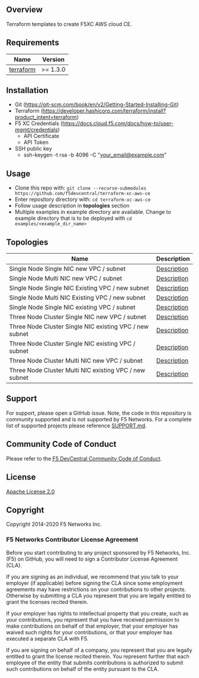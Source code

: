 ## Overview

Terraform templates to create F5XC AWS cloud CE.

## Requirements

| Name                                                                                     | Version   |
|------------------------------------------------------------------------------------------|-----------|
| <a name="requirement_terraform"></a> [terraform](https://github.com/hashicorp/terraform) | \>= 1.3.0 |

## Installation

- Git (https://git-scm.com/book/en/v2/Getting-Started-Installing-Git)
- Terraform (https://developer.hashicorp.com/terraform/install?product_intent=terraform)
- F5 XC Credentials (https://docs.cloud.f5.com/docs/how-to/user-mgmt/credentials)
    * API Certificate
    * API Token
- SSH public key
    * ssh-keygen -t rsa -b 4096 -C "your_email@example.com"

## Usage

- Clone this repo with: `git clone --recurse-submodules https://github.com/f5devcentral/terraform-xc-aws-ce`
- Enter repository directory with: `cd terraform-xc-aws-ce`
- Follow usage description in __topologies__ section
- Multiple examples in example directory are available. Change to example directory that is to be deployed
  with `cd examples/<example_dir_name>`

## Topologies

| Name                                                    | Description                                                                                  |
|---------------------------------------------------------|----------------------------------------------------------------------------------------------|
| Single Node Single NIC new VPC / subnet                 | [Description](examples/single_node_single_nic_new_vpc_new_subnet/README.md)                  |
| Single Node Multi NIC new VPC / subnet                  | [Description](examples/single_node_multi_nic_new_vpc_new_subnet/README.md)                   |
| Single Node Single NIC Existing VPC / new subnet        | [Description](examples/single_node_single_nic_existing_vpc_new_subnet/README.md)             |
| Single Node Multi NIC Existing VPC / new subnet         | [Description](examples/single_node_multi_nic_existing_vpc_new_subnet/README.md)              |
| Single Node Single NIC existing VPC / subnet            | [Description](examples/single_node_single_nic_existing_vpc_existing_subnet/README.md)        |
| Three Node Cluster Single NIC new VPC / subnet          | [Description](examples/three_node_cluster_single_nic_new_vpc_new_subnet/README.md)           |
| Three Node Cluster Single NIC existing VPC / new subnet | [Description](examples/three_node_cluster_single_nic_existing_vpc_new_subnet/README.md)      |
| Three Node Cluster Single NIC existing VPC / subnet     | [Description](examples/three_node_cluster_single_nic_existing_vpc_existing_subnet/README.md) |
| Three Node Cluster Multi NIC new VPC / subnet           | [Description](examples/three_node_cluster_multi_nic_new_vpc_new_subnet/README.md)            |
| Three Node Cluster Multi NIC existing VPC / new subnet  | [Description](examples/three_node_cluster_multi_nic_existing_vpc_new_subnet/README.md)       |

## Support

For support, please open a GitHub issue. Note, the code in this repository is community supported and is not supported
by F5 Networks. For a complete list of supported projects please reference [SUPPORT.md](SUPPORT.md).

## Community Code of Conduct

Please refer to the [F5 DevCentral Community Code of Conduct](code_of_conduct.md).

## License

[Apache License 2.0](LICENSE)

## Copyright

Copyright 2014-2020 F5 Networks Inc.

### F5 Networks Contributor License Agreement

Before you start contributing to any project sponsored by F5 Networks, Inc. (F5) on GitHub, you will need to sign a
Contributor License Agreement (CLA).

If you are signing as an individual, we recommend that you talk to your employer (if applicable) before signing the CLA
since some employment agreements may have restrictions on your contributions to other projects.
Otherwise by submitting a CLA you represent that you are legally entitled to grant the licenses recited therein.

If your employer has rights to intellectual property that you create, such as your contributions, you represent that you
have received permission to make contributions on behalf of that employer, that your employer has waived such rights for
your contributions, or that your employer has executed a separate CLA with F5.

If you are signing on behalf of a company, you represent that you are legally entitled to grant the license recited
therein.
You represent further that each employee of the entity that submits contributions is authorized to submit such
contributions on behalf of the entity pursuant to the CLA.
